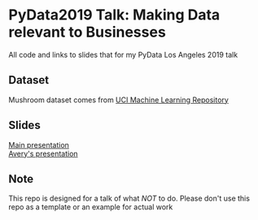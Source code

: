 # PyData2019 Talk: Making Data relevant to Businesses

All code and links to slides that for my PyData Los Angeles 2019 talk

## Dataset
Mushroom dataset comes from [UCI Machine Learning Repository](https://archive.ics.uci.edu/ml/datasets/mushroom)

## Slides
[Main presentation](https://docs.google.com/presentation/d/1iQaf-bb7lYzVaiingFdcqUNcnFsJifOHVR7Ssa5ZqaM/edit?usp=sharing)  
[Avery's presentation](https://docs.google.com/presentation/d/1JTHuyJkOSbmPqFsHxRAH7-k5IEAev6VkxbsC7V59lSA/edit?usp=sharing)


## Note
This repo is designed for a talk of what *NOT* to do. Please don't use this
repo as a template or an example for actual work
